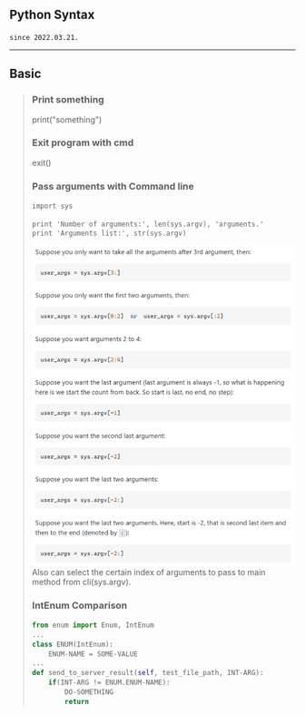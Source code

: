 ## Python Syntax
`since 2022.03.21.`

---

## Basic
> ### Print something
> print("something")
>
> ### Exit program with cmd
> exit()
> 
> ### Pass arguments with Command line
> 
> ```
> import sys
> 
> print 'Number of arguments:', len(sys.argv), 'arguments.'
> print 'Arguments list:', str(sys.argv)
> ```
> ![img.png](img.png)
> Also can select the certain index of arguments to pass to main method from cli(sys.argv).
> 
> ### IntEnum Comparison 
> ```python
> from enum import Enum, IntEnum
> ...
> class ENUM(IntEnum):
>     ENUM-NAME = SOME-VALUE
> ...
> def send_to_server_result(self, test_file_path, INT-ARG):
>     if(INT-ARG != ENUM.ENUM-NAME):
>         DO-SOMETHING
>         return
> ```
